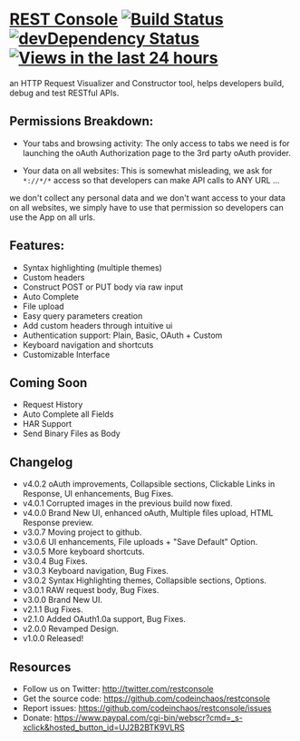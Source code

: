 # [REST Console](http://restconsole.com) [![Build Status](https://travis-ci.org/codeinchaos/restconsole.png?branch=development)](https://travis-ci.org/codeinchaos/restconsole) [![devDependency Status](https://david-dm.org/codeinchaos/restconsole.png)](https://david-dm.org/codeinchaos/restconsole#info=devDependencies) [![Views in the last 24 hours](https://sourcegraph.com/api/repos/github.com/codeinchaos/restconsole/counters/views-24h.png)](https://sourcegraph.com/github.com/codeinchaos/restconsole)

an HTTP Request Visualizer and Constructor tool, helps developers build, debug and test RESTful APIs.

## Permissions Breakdown:

* Your tabs and browsing activity: The only access to tabs we need is for launching the oAuth Authorization page to the 3rd party oAuth provider.

* Your data on all websites: This is somewhat misleading, we ask for `*://*/*` access so that developers can make API calls to ANY URL ...

we don't collect any personal data and we don't want access to your data on all websites, we simply have to use that permission so developers can use the App on all urls.


## Features:
* Syntax highlighting (multiple themes)
* Custom headers
* Construct POST or PUT body via raw input
* Auto Complete
* File upload
* Easy query parameters creation
* Add custom headers through intuitive ui
* Authentication support: Plain, Basic, OAuth + Custom
* Keyboard navigation and shortcuts
* Customizable Interface

## Coming Soon

* Request History
* Auto Complete all Fields
* HAR Support
* Send Binary Files as Body

## Changelog
* v4.0.2 oAuth improvements, Collapsible sections, Clickable Links in Response, UI enhancements, Bug Fixes.
* v4.0.1 Corrupted images in the previous build now fixed.
* v4.0.0 Brand New UI, enhanced oAuth, Multiple files upload, HTML Response preview.
* v3.0.7 Moving project to github.
* v3.0.6 UI enhancements, File uploads + "Save Default" Option.
* v3.0.5 More keyboard shortcuts.
* v3.0.4 Bug Fixes.
* v3.0.3 Keyboard navigation, Bug Fixes.
* v3.0.2 Syntax Highlighting themes, Collapsible sections, Options.
* v3.0.1 RAW request body, Bug Fixes.
* v3.0.0 Brand New UI.
* v2.1.1 Bug Fixes.
* v2.1.0 Added OAuth1.0a support, Bug Fixes.
* v2.0.0 Revamped Design.
* v1.0.0 Released!

## Resources

* Follow us on Twitter: http://twitter.com/restconsole
* Get the source code: https://github.com/codeinchaos/restconsole
* Report issues: https://github.com/codeinchaos/restconsole/issues
* Donate: https://www.paypal.com/cgi-bin/webscr?cmd=_s-xclick&hosted_button_id=UJ2B2BTK9VLRS
